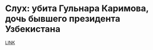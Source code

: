 # Слух: убита Гульнара Каримова, дочь бывшего президента Узбекистана



[LINK](https://varlamov.ru/2089514.html)